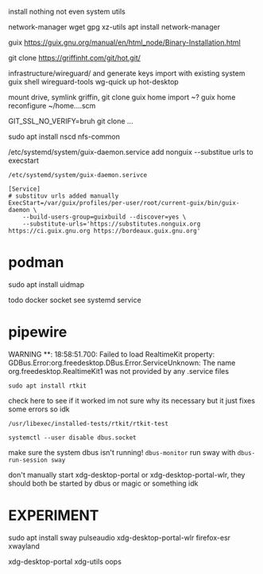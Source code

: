 install nothing not even system utils

network-manager
wget gpg xz-utils
apt install network-manager

guix
https://guix.gnu.org/manual/en/html_node/Binary-Installation.html


git clone https://griffinht.com/git/hot.git/

infrastructure/wireguard/ and generate keys
import with existing system
guix shell wireguard-tools
wg-quick up hot-desktop

mount drive, symlink griffin, git clone
guix home import ~?
guix home reconfigure ~/home....scm

GIT_SSL_NO_VERIFY=bruh git clone ...

sudo apt install nscd nfs-common

/etc/systemd/system/guix-daemon.service
add nonguix --substitue urls to execstart

`/etc/systemd/system/guix-daemon.serivce`
```
[Service]
# substituv urls added manually
ExecStart=/var/guix/profiles/per-user/root/current-guix/bin/guix-daemon \
    --build-users-group=guixbuild --discover=yes \
    --substitute-urls='https://substitutes.nonguix.org https://ci.guix.gnu.org https://bordeaux.guix.gnu.org'
```


# podman
sudo apt install uidmap

todo docker socket see systemd service




# pipewire
WARNING **: 18:58:51.700: Failed to load RealtimeKit property: GDBus.Error:org.freedesktop.DBus.Error.ServiceUnknown: The name org.freedesktop.RealtimeKit1 was not provided by any .service files

```
sudo apt install rtkit
```

check here to see if it worked
im not sure why its necessary but it just fixes some errors so idk

```
/usr/libexec/installed-tests/rtkit/rtkit-test
```

```
systemctl --user disable dbus.socket
```

make sure the system dbus isn't running! `dbus-monitor`
run sway with `dbus-run-session sway`

don't manually start xdg-desktop-portal or xdg-desktop-portal-wlr, they should both be started by dbus or magic or something idk





# EXPERIMENT
sudo apt install sway pulseaudio xdg-desktop-portal-wlr firefox-esr xwayland

xdg-desktop-portal
xdg-utils
oops
